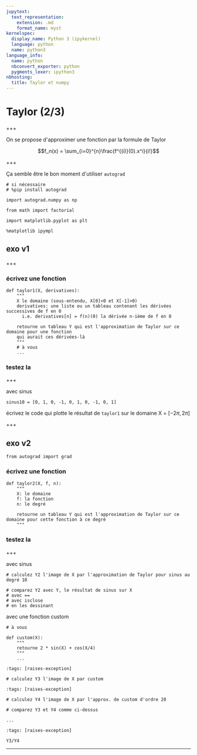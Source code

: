 ```yaml
---
jupytext:
  text_representation:
    extension: .md
    format_name: myst
kernelspec:
  display_name: Python 3 (ipykernel)
  language: python
  name: python3
language_info:
  name: python
  nbconvert_exporter: python
  pygments_lexer: ipython3
nbhosting:
  title: Taylor et numpy
---
```


# Taylor (2/3)

+++

On se propose d'approximer une fonction par la formule de Taylor

$$f_n(x) = \sum_{i=0}^{n}\frac{f^{(i)}(0).x^i}{i!}$$

+++

Ça semble être le bon moment d'utiliser `autograd`

```{code-cell} ipython3
# si nécessaire
# %pip install autograd

import autograd.numpy as np

from math import factorial
```

```{code-cell} ipython3
import matplotlib.pyplot as plt

%matplotlib ipympl
```

## exo v1

+++

### écrivez une fonction

```{code-cell} ipython3
def taylor1(X, derivatives):
    """
    X le domaine (sous-entendu, X[0]<0 et X[-1]>0)
    derivatives: une liste ou un tableau contenant les dérivées successives de f en 0
      i.e. derivatives[n] = f(n)(0) la dérivée n-ième de f en 0
    
    retourne un tableau Y qui est l'approximation de Taylor sur ce domaine pour une fonction
    qui aurait ces dérivées-là
    """
    # à vous
    ...
```

### testez la

+++

avec sinus

```{code-cell} ipython3
sinus10 = [0, 1, 0, -1, 0, 1, 0, -1, 0, 1]
```

écrivez le code qui plotte le résultat de `taylor1` sur le domaine X = $[-2\pi, 2\pi]$

+++

## exo v2

```{code-cell} ipython3
from autograd import grad
```

### écrivez une fonction

```{code-cell} ipython3
def taylor2(X, f, n):
    """
    X: le domaine
    f: la fonction
    n: le degré
    
    retourne un tableau Y qui est l'approximation de Taylor sur ce domaine pour cette fonction à ce degré
    """
```

### testez la

+++

avec sinus

```{code-cell} ipython3
# calculez Y2 l'image de X par l'approximation de Taylor pour sinus au degré 10
```

```{code-cell} ipython3
# comparez Y2 avec Y, le résultat de sinus sur X
# avec ==
# avec isclose
# en les dessinant
```

avec une fonction custom

```{code-cell} ipython3
# à vous

def custom(X):
    """
    retourne 2 * sin(X) + cos(X/4)
    """
    ...
```

```{code-cell} ipython3
:tags: [raises-exception]

# calculez Y3 l'image de X par custom
```

```{code-cell} ipython3
:tags: [raises-exception]

# calculez Y4 l'image de X par l'approx. de custom d'ordre 20
```

```{code-cell} ipython3
# comparez Y3 et Y4 comme ci-dessus

...
```

```{code-cell} ipython3
:tags: [raises-exception]

Y3/Y4
```

***
